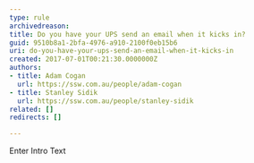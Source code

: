 ```yaml
---
type: rule
archivedreason: 
title: Do you have your UPS send an email when it kicks in?
guid: 9510b8a1-2bfa-4976-a910-2100f0eb15b6
uri: do-you-have-your-ups-send-an-email-when-it-kicks-in
created: 2017-07-01T00:21:30.0000000Z
authors:
- title: Adam Cogan
  url: https://ssw.com.au/people/adam-cogan
- title: Stanley Sidik
  url: https://ssw.com.au/people/stanley-sidik
related: []
redirects: []

---
```



Enter Intro Text
<br><excerpt class='endintro'></excerpt><br>



